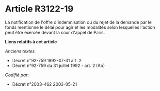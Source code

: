 # Article R3122-19

La notification de l'offre d'indemnisation ou du rejet de la demande par le fonds mentionne le délai pour agir et les
modalités selon lesquelles l'action peut être exercée devant la cour d'appel de Paris.

**Liens relatifs à cet article**

_Anciens textes_:

  - Décret n°92-759 1992-07-31 art. 2
  - Décret n°92-759 du 31 juillet 1992 - art. 2 (Ab)

_Codifié par_:

  - Décret n°2003-462 2003-05-21
